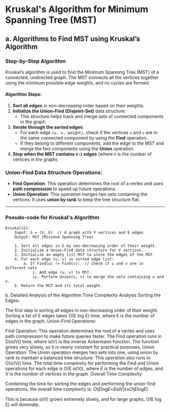 # Kruskal's Algorithm for Minimum Spanning Tree (MST)

## a. Algorithms to Find MST using Kruskal’s Algorithm

### Step-by-Step Algorithm

Kruskal’s algorithm is used to find the Minimum Spanning Tree (MST) of a connected, undirected graph. The MST connects all the vertices together using the minimum possible edge weights, and no cycles are formed.

#### Algorithm Steps:

1. **Sort all edges** in non-decreasing order based on their weights.
2. **Initialize the Union-Find (Disjoint-Set)** data structure:
   - This structure helps track and merge sets of connected components in the graph.
3. **Iterate through the sorted edges**:
   - For each edge `(u, v, weight)`, check if the vertices `u` and `v` are in the same connected component by using the **Find** operation.
   - If they belong to different components, add the edge to the MST and merge the two components using the **Union** operation.
4. **Stop when the MST contains `V-1` edges** (where `V` is the number of vertices in the graph).

### Union-Find Data Structure Operations:

- **Find Operation**: This operation determines the root of a vertex and uses **path compression** to speed up future operations.
- **Union Operation**: This operation merges two sets containing the vertices. It uses **union by rank** to keep the tree structure flat.

---

### Pseudo-code for Kruskal's Algorithm

```plaintext
Kruskal(G):
    Input: G = (V, E)  // A graph with V vertices and E edges
    Output: MST (Minimum Spanning Tree)

    1. Sort all edges in G by non-decreasing order of their weight.
    2. Initialize a Union-Find data structure for V vertices.
    3. Initialize an empty list MST to store the edges of the MST.
    4. For each edge (u, v) in sorted edge list:
        a. If Find(u) != Find(v):  // Check if u and v are in different sets
            i. Add edge (u, v) to MST.
            ii. Perform Union(u, v) to merge the sets containing u and v.
    5. Return the MST and its total weight.
```

b. Detailed Analysis of the Algorithm
Time Complexity Analysis
Sorting the Edges:

The first step is sorting all edges in non-decreasing order of their weight. Sorting a list of E edges takes O(E log E) time, where E is the number of edges in the graph.
Union-Find Operations:

Find Operation: This operation determines the root of a vertex and uses path compression to make future queries faster. The Find operation runs in O(α(V)) time, where α(V) is the inverse Ackermann function. The function grows very slowly, so it is nearly constant for practical purposes.
Union Operation: The Union operation merges two sets into one, using union by rank to maintain a balanced tree structure. This operation also runs in O(α(V)) time.
The total time complexity for performing the Find and Union operations for each edge is O(E α(V)), where E is the number of edges, and V is the number of vertices in the graph.
Overall Time Complexity:

Combining the time for sorting the edges and performing the union-find operations, the overall time complexity is:
𝑂(𝐸log𝐸+𝐸𝛼(𝑉))≈𝑂(𝐸log𝐸)

This is because α(V) grows extremely slowly, and for large graphs, O(E log E) will dominate.
